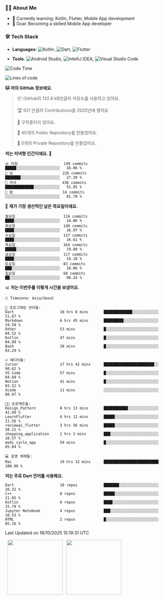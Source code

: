 ### 👨‍💻 About Me
- 🌱 Currently learning: Kotlin, Flutter, Mobile App development
- 🎯 Goal: Becoming a skilled Mobile App developer

### 🛠 Tech Stack
- **Languages**: ![Kotlin](https://img.shields.io/badge/Kotlin-0095D5?style=flat-square&logo=kotlin&logoColor=white), ![Dart](https://img.shields.io/badge/Dart-0175C2?style=flat-square&logo=dart&logoColor=white), ![Flutter](https://img.shields.io/badge/Flutter-02569B?style=flat-square&logo=flutter&logoColor=white)

- **Tools**:
![Android Studio](https://img.shields.io/badge/Android%20Studio-3DDC84?style=flat-square&logo=android-studio&logoColor=white), 
![IntelliJ IDEA](https://img.shields.io/badge/IntelliJ%20IDEA-000000?style=flat-square&logo=intellij-idea&logoColor=white), 
![Visual Studio Code](https://img.shields.io/badge/VS%20Code-007ACC?style=flat-square&logo=visual-studio-code&logoColor=white)

<!--START_SECTION:waka-->
![Code Time](http://img.shields.io/badge/Code%20Time-340%20hrs%2054%20mins-blue)

![Lines of code](https://img.shields.io/badge/%EC%A0%80%EB%8A%94%20%EC%97%AC%ED%83%9C%EA%B9%8C%EC%A7%80%20-1.0%20million%20%EC%A4%84%EC%9D%98%20%EC%BD%94%EB%93%9C%EB%A5%BC%20%EC%9E%91%EC%84%B1%ED%96%88%EC%96%B4%EC%9A%94.-blue)

**🐱 저의 GitHub 정보에요.** 

> 📦 GitHub의 132.8 kB만큼의 저장소를 사용하고 있어요. 
 > 
> 🏆 921 만큼의 Contributions을 2025년에 했어요
 > 
> 🚫 구직중이지 않아요.
 > 
> 📜 40개의 Public Repository를 만들었어요. 
 > 
> 🔑 0개의 Private Repository를 만들었어요. 
 > 
**저는 저녁형 인간이에요. 🦉** 

```text
🌞 아침                     149 commits         █████░░░░░░░░░░░░░░░░░░░░   18.06 % 
🌆 낮　                     226 commits         ███████░░░░░░░░░░░░░░░░░░   27.39 % 
🌃 저녁                     436 commits         █████████████░░░░░░░░░░░░   52.85 % 
🌙 밤　                     14 commits          ░░░░░░░░░░░░░░░░░░░░░░░░░   01.70 % 
```
📅 **제가 가장 생산적인 날은 목요일이에요.** 

```text
월요일                      116 commits         ████░░░░░░░░░░░░░░░░░░░░░   14.06 % 
화요일                      140 commits         ████░░░░░░░░░░░░░░░░░░░░░   16.97 % 
수요일                      137 commits         ████░░░░░░░░░░░░░░░░░░░░░   16.61 % 
목요일                      164 commits         █████░░░░░░░░░░░░░░░░░░░░   19.88 % 
금요일                      117 commits         ████░░░░░░░░░░░░░░░░░░░░░   14.18 % 
토요일                      83 commits          ███░░░░░░░░░░░░░░░░░░░░░░   10.06 % 
일요일                      68 commits          ██░░░░░░░░░░░░░░░░░░░░░░░   08.24 % 
```


📊 **저는 이번주를 이렇게 시간을 보냈어요.** 

```text
🕑︎ Timezone: Asia/Seoul

💬 프로그래밍 언어들: 
Dart                     10 hrs 8 mins       █████████████░░░░░░░░░░░░   51.87 % 
Markdown                 6 hrs 45 mins       █████████░░░░░░░░░░░░░░░░   34.58 % 
Other                    53 mins             █░░░░░░░░░░░░░░░░░░░░░░░░   04.52 % 
Kotlin                   47 mins             █░░░░░░░░░░░░░░░░░░░░░░░░   04.09 % 
Bash                     38 mins             █░░░░░░░░░░░░░░░░░░░░░░░░   03.29 % 

🔥 에디터들: 
Cursor                   17 hrs 42 mins      ███████████████████████░░   90.62 % 
VS Code                  57 mins             █░░░░░░░░░░░░░░░░░░░░░░░░   04.89 % 
Notion                   41 mins             █░░░░░░░░░░░░░░░░░░░░░░░░   03.52 % 
Xcode                    11 mins             ░░░░░░░░░░░░░░░░░░░░░░░░░   00.97 % 

🐱‍💻 프로젝트들: 
Design_Pattern           8 hrs 13 mins       ███████████░░░░░░░░░░░░░░   42.09 % 
LearnFlutter             4 hrs 12 mins       █████░░░░░░░░░░░░░░░░░░░░   21.56 % 
reviewai_flutter         3 hrs 56 mins       █████░░░░░░░░░░░░░░░░░░░░   20.21 % 
shopping_application     2 hrs 3 mins        ███░░░░░░░░░░░░░░░░░░░░░░   10.57 % 
medi_cycle_app           59 mins             █░░░░░░░░░░░░░░░░░░░░░░░░   05.04 % 

💻 운영 체제들: 
Mac                      19 hrs 32 mins      █████████████████████████   100.00 % 
```

**저는 주로 Dart 언어를 사용해요.** 

```text
Dart                     10 repos            ███████░░░░░░░░░░░░░░░░░░   26.32 % 
C++                      8 repos             █████░░░░░░░░░░░░░░░░░░░░   21.05 % 
Kotlin                   6 repos             ████░░░░░░░░░░░░░░░░░░░░░   15.79 % 
Jupyter Notebook         4 repos             ███░░░░░░░░░░░░░░░░░░░░░░   10.53 % 
HTML                     2 repos             █░░░░░░░░░░░░░░░░░░░░░░░░   05.26 % 
```




 Last Updated on 18/10/2025 15:19:31 UTC
<!--END_SECTION:waka-->

<p>
  <img height="180em" src="https://github-readme-stats.vercel.app/api?username=JongHyun070105&show_icons=true&include_all_commits=true&bg_color=0d1117&title_color=ffffff&text_color=c9d1d9&icon_color=79ff97">
  <img height="180em" src="https://github-readme-stats.vercel.app/api/top-langs/?username=JongHyun070105&layout=compact&langs_count=4&bg_color=0d1117&title_color=ffffff&text_color=c9d1d9&hide=php,jupyter%20notebook&hide_repo=EcoStep,mimir,git-session">
</p>
